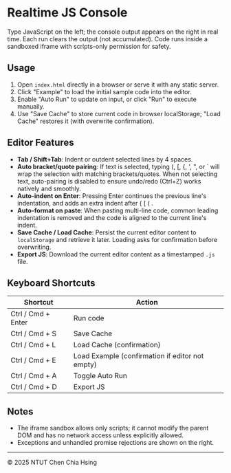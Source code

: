 # Realtime JS Console

Type JavaScript on the left; the console output appears on the right in real time. Each run clears the output (not accumulated). Code runs inside a sandboxed iframe with scripts-only permission for safety.

## Usage

1. Open `index.html` directly in a browser or serve it with any static server.
2. Click "Example" to load the initial sample code into the editor.
3. Enable "Auto Run" to update on input, or click "Run" to execute manually.
4. Use "Save Cache" to store current code in browser localStorage; "Load Cache" restores it (with overwrite confirmation).


## Editor Features

- **Tab / Shift+Tab**: Indent or outdent selected lines by 4 spaces.
- **Auto bracket/quote pairing**: If text is selected, typing (, [, {, ', ", or ` will wrap the selection with matching brackets/quotes. When not selecting text, auto-pairing is disabled to ensure undo/redo (Ctrl+Z) works natively and smoothly.
- **Auto-indent on Enter**: Pressing Enter continues the previous line's indentation, and adds an extra indent after { [ ( .
- **Auto-format on paste**: When pasting multi-line code, common leading indentation is removed and the code is aligned to the current line's indent.
- **Save Cache / Load Cache**: Persist the current editor content to `localStorage` and retrieve it later. Loading asks for confirmation before overwriting.
- **Export JS**: Download the current editor content as a timestamped `.js` file.

## Keyboard Shortcuts

| Shortcut | Action |
| -------- | ------ |
| Ctrl / Cmd + Enter | Run code |
| Ctrl / Cmd + S | Save Cache |
| Ctrl / Cmd + L | Load Cache (confirmation) |
| Ctrl / Cmd + E | Load Example (confirmation if editor not empty) |
| Ctrl / Cmd + A | Toggle Auto Run |
| Ctrl / Cmd + D | Export JS |

## Notes
- The iframe sandbox allows only scripts; it cannot modify the parent DOM and has no network access unless explicitly allowed.
- Exceptions and unhandled promise rejections are shown on the right.

---
© 2025 NTUT Chen Chia Hsing
